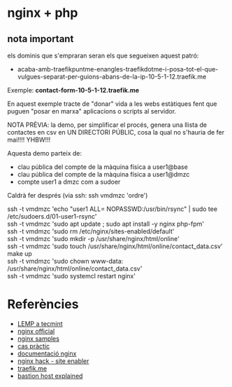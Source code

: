 # nginx + php

## nota important
els dominis que s'empraran seran els que segueixen aquest patró: 
- acaba-amb-traefikpuntme-enangles-traefikdotme-i-posa-tot-el-que-vulgues-separat-per-guions-abans-de-la-ip-10-5-1-12.traefik.me

Exemple: **contact-form-10-5-1-12.traefik.me**


En aquest exemple tracte de "donar" vida a les webs estàtiques fent que puguen "posar en marxa" aplicacions o scripts al servidor.

NOTA PRÈVIA: la demo, per simplificar el procés, genera una llista de contactes en csv en UN DIRECTORI PÚBLIC, cosa la qual no s'hauria de fer mai!!!! YHBW!!!

Aquesta demo parteix de:
- clau pública del compte de la màquina física a user1@base
- clau pública del compte de la màquina física a user1@dmzc
- compte user1 a dmzc com a sudoer


Caldrà fer després (via ssh: ssh vmdmzc 'ordre') 

ssh -t vmdmzc 'echo "user1 ALL= NOPASSWD:/usr/bin/rsync" | sudo tee /etc/sudoers.d/01-user1-rsync'  
ssh -t vmdmzc 'sudo apt update ; sudo apt install -y nginx php-fpm'  
ssh -t vmdmzc 'sudo rm /etc/nginx/sites-enabled/default'  
ssh -t vmdmzc 'sudo mkdir -p  /usr/share/nginx/html/online'  
ssh -t vmdmzc 'sudo touch /usr/share/nginx/html/online/contact_data.csv'  
make up  
ssh -t vmdmzc 'sudo chown www-data: /usr/share/nginx/html/online/contact_data.csv'  
ssh -t vmdmzc 'sudo systemcl restart nginx'  

 

# Referències
- [LEMP a tecmint](https://www.tecmint.com/install-lemp-on-debian-10-server/)
- [nginx official](https://docs.nginx.com/nginx/admin-guide/web-server/web-server/)
- [nginx samples](https://www.nginx.com/resources/wiki/)
- [cas pràctic](https://phpcoder.tech/wp-content/cache/all/save-contact-form-data-in-csv-file-using-php/index.html)
- [documentació nginx](https://docs.nginx.com/nginx/admin-guide/security-controls/terminating-ssl-http/#setting-up-an-https-server)
- [nginx hack - site enabler](https://github.com/ajsalkeld/nginx-modsite/releases)
- [traefik.me](https://traefik.me)
- [bastion host explained](https://www.redhat.com/sysadmin/ssh-proxy-bastion-proxyjump)
